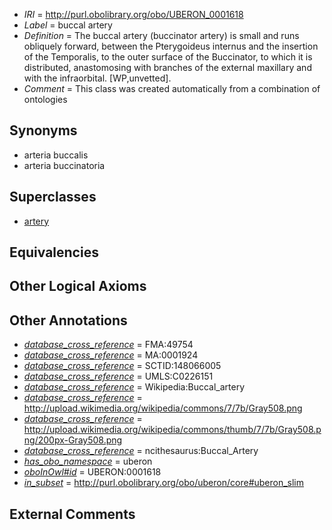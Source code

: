  * *IRI* = http://purl.obolibrary.org/obo/UBERON_0001618
 * *Label* = buccal artery
 * *Definition* = The buccal artery (buccinator artery) is small and runs obliquely forward, between the Pterygoideus internus and the insertion of the Temporalis, to the outer surface of the Buccinator, to which it is distributed, anastomosing with branches of the external maxillary and with the infraorbital. [WP,unvetted].
 * *Comment* = This class was created automatically from a combination of ontologies

## Synonyms

 * arteria buccalis
 * arteria buccinatoria

## Superclasses

 * [artery](../../UBERON/37/UBERON_0001637.md)

## Equivalencies


## Other Logical Axioms


## Other Annotations

 * *[database_cross_reference](../../ef/oboInOwl#hasDbXref.md)* = FMA:49754
 * *[database_cross_reference](../../ef/oboInOwl#hasDbXref.md)* = MA:0001924
 * *[database_cross_reference](../../ef/oboInOwl#hasDbXref.md)* = SCTID:148066005
 * *[database_cross_reference](../../ef/oboInOwl#hasDbXref.md)* = UMLS:C0226151
 * *[database_cross_reference](../../ef/oboInOwl#hasDbXref.md)* = Wikipedia:Buccal_artery
 * *[database_cross_reference](../../ef/oboInOwl#hasDbXref.md)* = http://upload.wikimedia.org/wikipedia/commons/7/7b/Gray508.png
 * *[database_cross_reference](../../ef/oboInOwl#hasDbXref.md)* = http://upload.wikimedia.org/wikipedia/commons/thumb/7/7b/Gray508.png/200px-Gray508.png
 * *[database_cross_reference](../../ef/oboInOwl#hasDbXref.md)* = ncithesaurus:Buccal_Artery
 * *[has_obo_namespace](../../ce/oboInOwl#hasOBONamespace.md)* = uberon
 * *[oboInOwl#id](../../id/oboInOwl#id.md)* = UBERON:0001618
 * *[in_subset](../../et/oboInOwl#inSubset.md)* = http://purl.obolibrary.org/obo/uberon/core#uberon_slim

## External Comments

